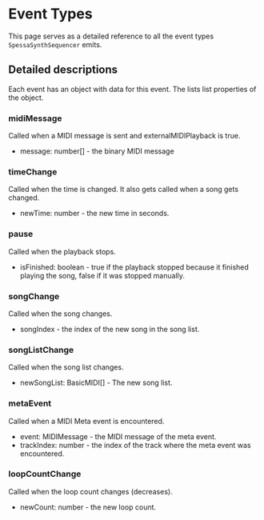 # Event Types

This page serves as a detailed reference to all the event types `SpessaSynthSequencer` emits.


## Detailed descriptions

Each event has an object with data for this event.
The lists list properties of the object.

### midiMessage

Called when a MIDI message is sent and externalMIDIPlayback is true.

- message: number[] - the binary MIDI message

### timeChange

Called when the time is changed.
It also gets called when a song gets changed.
    
- newTime: number - the new time in seconds.

### pause

Called when the playback stops.

- isFinished: boolean - true if the playback stopped because it finished playing the song, false if it was stopped manually.

### songChange

Called when the song changes.

- songIndex - the index of the new song in the song list.

### songListChange

Called when the song list changes.

- newSongList: BasicMIDI[] - The new song list.

### metaEvent

Called when a MIDI Meta event is encountered.

- event: MIDIMessage - the MIDI message of the meta event.
- trackIndex: number - the index of the track where the meta event was encountered.

### loopCountChange

Called when the loop count changes (decreases).

- newCount: number - the new loop count.